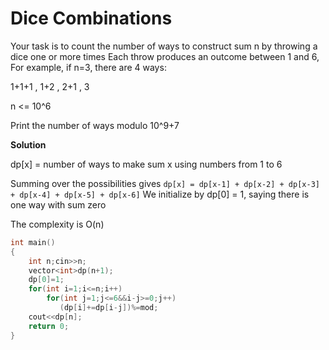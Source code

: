 # Dice Combinations

Your task is to count the number of ways to construct sum n by throwing a dice one or more times
Each throw produces an outcome between 1 and 6,
For example, if n=3, there are 4 ways:

1+1+1 , 1+2 , 2+1 , 3
    
n <= 10^6

Print the number of ways modulo 10^9+7
    
**Solution**

dp[x] = number of ways to make sum x using numbers from 1 to 6
    
Summing over the possibilities gives `dp[x] = dp[x-1] + dp[x-2] + dp[x-3] + dp[x-4] + dp[x-5] + dp[x-6]`
We initialize by dp[0] = 1, saying there is one way with sum zero 

The complexity is O(n)
```cpp
int main()
{
    int n;cin>>n;
    vector<int>dp(n+1);
    dp[0]=1;
    for(int i=1;i<=n;i++)
        for(int j=1;j<=6&&i-j>=0;j++)
           (dp[i]+=dp[i-j])%=mod;
    cout<<dp[n];
    return 0;
}
```
